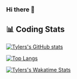 ### Hi there 👋

<!--
**TylerB890/tylerb890** is a ✨ _special_ ✨ repository because its `README.md` (this file) appears on your GitHub profile.

Here are some ideas to get you started:

- 🔭 I’m currently working on ...
- 🌱 I’m currently learning ...
- 👯 I’m looking to collaborate on ...
- 🤔 I’m looking for help with ...
- 💬 Ask me about ...
- 📫 How to reach me: ...
- 😄 Pronouns: ...
- ⚡ Fun fact: ...
-->

## 📊 Coding Stats

[![Tylers's GitHub stats](https://github-readme-stats.vercel.app/api?username=tylerb890&show_icons=true&theme=synthwave)](https://tylerb890.github.io/)

[![Top Langs](https://github-readme-stats.vercel.app/api/top-langs/?username=tylerb890&theme=synthwave)](https://tylerb890.github.io/)

[![Tylers's Wakatime Stats](https://github-readme-stats.vercel.app/api/wakatime?username=tylerb890&layout=compact&theme=synthwave)](https://tylerb890.github.io/)
